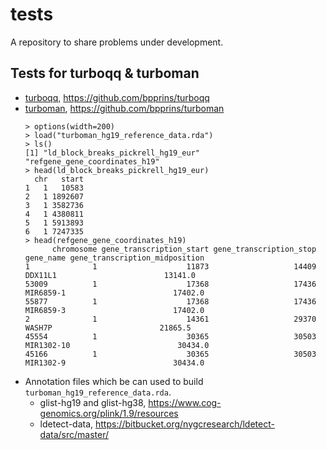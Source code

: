 # tests

A repository to share problems under development.

## Tests for turboqq & turboman

* [turboqq](https://github.com/jinghuazhao/tests/tree/main/turboqq), <https://github.com/bpprins/turboqq>
* [turboman](https://github.com/jinghuazhao/tests/tree/main/turboman), <https://github.com/bpprins/turboman>
    ```
    > options(width=200)
    > load("turboman_hg19_reference_data.rda")
    > ls()
    [1] "ld_block_breaks_pickrell_hg19_eur" "refgene_gene_coordinates_h19"
    > head(ld_block_breaks_pickrell_hg19_eur)
      chr   start
    1   1   10583
    2   1 1892607
    3   1 3582736
    4   1 4380811
    5   1 5913893
    6   1 7247335
    > head(refgene_gene_coordinates_h19)
          chromosome gene_transcription_start gene_transcription_stop  gene_name gene_transcription_midposition
    1              1                    11873                   14409    DDX11L1                        13141.0
    53009          1                    17368                   17436  MIR6859-1                        17402.0
    55877          1                    17368                   17436  MIR6859-3                        17402.0
    2              1                    14361                   29370     WASH7P                        21865.5
    45554          1                    30365                   30503 MIR1302-10                        30434.0
    45166          1                    30365                   30503  MIR1302-9                        30434.0
    ```
* Annotation files which be can used to build `turboman_hg19_reference_data.rda`.
  - glist-hg19 and glist-hg38, <https://www.cog-genomics.org/plink/1.9/resources>
  - ldetect-data, <https://bitbucket.org/nygcresearch/ldetect-data/src/master/>
